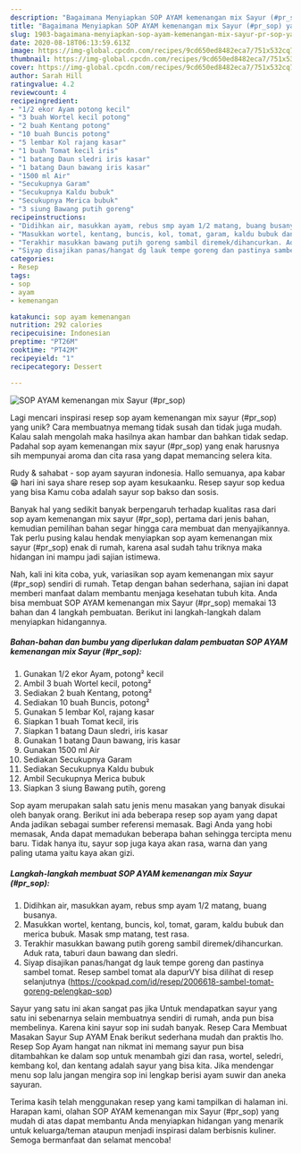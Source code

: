 ```yaml
---
description: "Bagaimana Menyiapkan SOP AYAM kemenangan mix Sayur (#pr_sop) yang Menggugah Selera"
title: "Bagaimana Menyiapkan SOP AYAM kemenangan mix Sayur (#pr_sop) yang Menggugah Selera"
slug: 1903-bagaimana-menyiapkan-sop-ayam-kemenangan-mix-sayur-pr-sop-yang-menggugah-selera
date: 2020-08-18T06:13:59.613Z
image: https://img-global.cpcdn.com/recipes/9cd650ed8482eca7/751x532cq70/sop-ayam-kemenangan-mix-sayur-pr_sop-foto-resep-utama.jpg
thumbnail: https://img-global.cpcdn.com/recipes/9cd650ed8482eca7/751x532cq70/sop-ayam-kemenangan-mix-sayur-pr_sop-foto-resep-utama.jpg
cover: https://img-global.cpcdn.com/recipes/9cd650ed8482eca7/751x532cq70/sop-ayam-kemenangan-mix-sayur-pr_sop-foto-resep-utama.jpg
author: Sarah Hill
ratingvalue: 4.2
reviewcount: 4
recipeingredient:
- "1/2 ekor Ayam potong kecil"
- "3 buah Wortel kecil potong"
- "2 buah Kentang potong"
- "10 buah Buncis potong"
- "5 lembar Kol rajang kasar"
- "1 buah Tomat kecil iris"
- "1 batang Daun sledri iris kasar"
- "1 batang Daun bawang iris kasar"
- "1500 ml Air"
- "Secukupnya Garam"
- "Secukupnya Kaldu bubuk"
- "Secukupnya Merica bubuk"
- "3 siung Bawang putih goreng"
recipeinstructions:
- "Didihkan air, masukkan ayam, rebus smp ayam 1/2 matang, buang busanya."
- "Masukkan wortel, kentang, buncis, kol, tomat, garam, kaldu bubuk dan merica bubuk. Masak smp matang, test rasa."
- "Terakhir masukkan bawang putih goreng sambil diremek/dihancurkan. Aduk rata, taburi daun bawang dan sledri."
- "Siyap disajikan panas/hangat dg lauk tempe goreng dan pastinya sambel tomat. Resep sambel tomat ala dapurVY bisa dilihat di resep selanjutnya (https://cookpad.com/id/resep/2006618-sambel-tomat-goreng-pelengkap-sop)"
categories:
- Resep
tags:
- sop
- ayam
- kemenangan

katakunci: sop ayam kemenangan 
nutrition: 292 calories
recipecuisine: Indonesian
preptime: "PT26M"
cooktime: "PT42M"
recipeyield: "1"
recipecategory: Dessert

---
```



![SOP AYAM kemenangan mix Sayur (#pr_sop)](https://img-global.cpcdn.com/recipes/9cd650ed8482eca7/751x532cq70/sop-ayam-kemenangan-mix-sayur-pr_sop-foto-resep-utama.jpg)

Lagi mencari inspirasi resep sop ayam kemenangan mix sayur (#pr_sop) yang unik? Cara membuatnya memang tidak susah dan tidak juga mudah. Kalau salah mengolah maka hasilnya akan hambar dan bahkan tidak sedap. Padahal sop ayam kemenangan mix sayur (#pr_sop) yang enak harusnya sih mempunyai aroma dan cita rasa yang dapat memancing selera kita.

Rudy &amp; sahabat - sop ayam sayuran indonesia. Hallo semuanya, apa kabar 😁 hari ini saya share resep sop ayam kesukaanku. Resep sayur sop kedua yang bisa Kamu coba adalah sayur sop bakso dan sosis.

Banyak hal yang sedikit banyak berpengaruh terhadap kualitas rasa dari sop ayam kemenangan mix sayur (#pr_sop), pertama dari jenis bahan, kemudian pemilihan bahan segar hingga cara membuat dan menyajikannya. Tak perlu pusing kalau hendak menyiapkan sop ayam kemenangan mix sayur (#pr_sop) enak di rumah, karena asal sudah tahu triknya maka hidangan ini mampu jadi sajian istimewa.


Nah, kali ini kita coba, yuk, variasikan sop ayam kemenangan mix sayur (#pr_sop) sendiri di rumah. Tetap dengan bahan sederhana, sajian ini dapat memberi manfaat dalam membantu menjaga kesehatan tubuh kita. Anda bisa membuat SOP AYAM kemenangan mix Sayur (#pr_sop) memakai 13 bahan dan 4 langkah pembuatan. Berikut ini langkah-langkah dalam menyiapkan hidangannya.

<!--inarticleads1-->

##### Bahan-bahan dan bumbu yang diperlukan dalam pembuatan SOP AYAM kemenangan mix Sayur (#pr_sop):

1. Gunakan 1/2 ekor Ayam, potong² kecil
1. Ambil 3 buah Wortel kecil, potong²
1. Sediakan 2 buah Kentang, potong²
1. Sediakan 10 buah Buncis, potong²
1. Gunakan 5 lembar Kol, rajang kasar
1. Siapkan 1 buah Tomat kecil, iris
1. Siapkan 1 batang Daun sledri, iris kasar
1. Gunakan 1 batang Daun bawang, iris kasar
1. Gunakan 1500 ml Air
1. Sediakan Secukupnya Garam
1. Sediakan Secukupnya Kaldu bubuk
1. Ambil Secukupnya Merica bubuk
1. Siapkan 3 siung Bawang putih, goreng


Sop ayam merupakan salah satu jenis menu masakan yang banyak disukai oleh banyak orang. Berikut ini ada beberapa resep sop ayam yang dapat Anda jadikan sebagai sumber referensi memasak. Bagi Anda yang hobi memasak, Anda dapat memadukan beberapa bahan sehingga tercipta menu baru. Tidak hanya itu, sayur sop juga kaya akan rasa, warna dan yang paling utama yaitu kaya akan gizi. 

<!--inarticleads2-->

##### Langkah-langkah membuat SOP AYAM kemenangan mix Sayur (#pr_sop):

1. Didihkan air, masukkan ayam, rebus smp ayam 1/2 matang, buang busanya.
1. Masukkan wortel, kentang, buncis, kol, tomat, garam, kaldu bubuk dan merica bubuk. Masak smp matang, test rasa.
1. Terakhir masukkan bawang putih goreng sambil diremek/dihancurkan. Aduk rata, taburi daun bawang dan sledri.
1. Siyap disajikan panas/hangat dg lauk tempe goreng dan pastinya sambel tomat. Resep sambel tomat ala dapurVY bisa dilihat di resep selanjutnya (https://cookpad.com/id/resep/2006618-sambel-tomat-goreng-pelengkap-sop)


Sayur yang satu ini akan sangat pas jika Untuk mendapatkan sayur yang satu ini sebenarnya selain membuatnya sendiri di rumah, anda pun bisa membelinya. Karena kini sayur sop ini sudah banyak. Resep Cara Membuat Masakan Sayur Sup AYAM Enak berikut sederhana mudah dan praktis lho. Resep Sop Ayam hangat nan nikmat ini memang sayur pun bisa ditambahkan ke dalam sop untuk menambah gizi dan rasa, wortel, seledri, kembang kol, dan kentang adalah sayur yang bisa kita. Jika mendengar menu sop lalu jangan mengira sop ini lengkap berisi ayam suwir dan aneka sayuran. 

Terima kasih telah menggunakan resep yang kami tampilkan di halaman ini. Harapan kami, olahan SOP AYAM kemenangan mix Sayur (#pr_sop) yang mudah di atas dapat membantu Anda menyiapkan hidangan yang menarik untuk keluarga/teman ataupun menjadi inspirasi dalam berbisnis kuliner. Semoga bermanfaat dan selamat mencoba!
